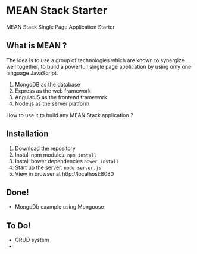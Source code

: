 # MEAN Stack Starter
MEAN Stack Single Page Application Starter

## What is MEAN ?
The idea is to use a group of technologies which are known to synergize well together, to build a powerfull single page application by using only one language JavaScript.

1. MongoDB as the database
2. Express as the web framework
3. AngularJS as the frontend framework 
4. Node.js as the server platform

How to use it to build any MEAN Stack application ?
## Installation
1. Download the repository
2. Install npm modules: `npm install`
3. Install bower dependencies `bower install`
4. Start up the server: `node server.js`
5. View in browser at http://localhost:8080

## Done!
- MongoDb example using Mongoose
## To Do!
- CRUD system
- 
